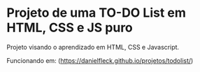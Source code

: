 # Projeto de uma TO-DO List em HTML, CSS e JS puro

Projeto visando o aprendizado em HTML, CSS e Javascript.

Funcionando em: (https://danielfleck.github.io/projetos/todolist/)